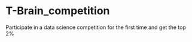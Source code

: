 # T-Brain_competition
Participate in a data science competition for the first time and get the top 2%
